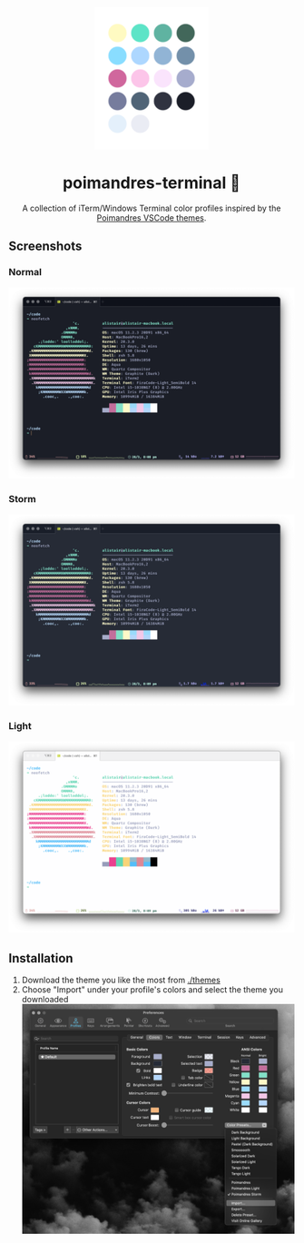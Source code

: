 <div align="center">
  <img width="200px" src="./screenshots/dots.png" alt="Dots" />
  <h1>poimandres-terminal 🎨</h1>
</div>

<p align="center">
  A collection of iTerm/Windows Terminal color profiles inspired by the <a href="https://marketplace.visualstudio.com/items?itemName=pmndrs.pmndrs">Poimandres VSCode themes</a>.
</p>

## Screenshots

### Normal

![Normal Theme](./screenshots/normal.png)

### Storm

![Storm Theme](./screenshots/storm.png)

### Light

![Light Theme](./screenshots/light.png)

## Installation

1. Download the theme you like the most from [./themes](./themes)
2. Choose "Import" under your profile's colors and select the theme you downloaded ![Importing a theme](./screenshots/import.png)
